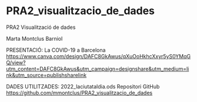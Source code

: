 # PRA2_visualitzacio_de_dades
PRA2 Visualització de dades

Marta Montclus Barniol

PRESENTACIÓ:
La COVID-19 a Barcelona
https://www.canva.com/design/DAFC8GkAwus/qXuOoHkhcXxyr5yS0YMqGQ/view?utm_content=DAFC8GkAwus&utm_campaign=designshare&utm_medium=link&utm_source=publishsharelink 

DADES UTILITZADES: 2022_laciutataldia.ods
Repositori GitHub
https://github.com/mmontclus/PRA2_visualitzacio_de_dades 
